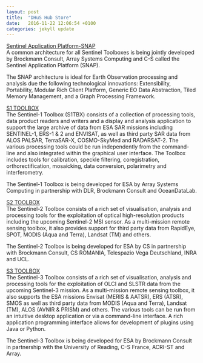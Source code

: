 ```yaml
---
layout: post
title:  "DHuS Hub Store"
date:   2016-11-22 12:06:54 +0100
categories: jekyll update
---
```


[Sentinel Application Platform-SNAP](http://step.esa.int/main/toolboxes/snap/ "Sentinel Application Platform")   
A common architecture for all Sentinel Toolboxes is being jointly developed by Brockmann Consult, Array Systems Computing and C-S called the Sentinel Application Platform (SNAP).

The SNAP architecture is ideal for Earth Observation processing and analysis due the following technological innovations: Extensibility, Portability, Modular Rich Client Platform, Generic EO Data Abstraction, Tiled Memory Management, and a Graph Processing Framework.


[S1 TOOLBOX ](http://step.esa.int/main/toolboxes/sentinel-1-toolbox/ "Sentinel-1 Toolbox")      
The Sentinel-1 Toolbox (S1TBX) consists of a collection of processing tools, data product readers and writers and a display and analysis application to support the large archive of data from ESA SAR missions including SENTINEL-1, ERS-1 & 2 and ENVISAT, as well as third party SAR data from ALOS PALSAR, TerraSAR-X, COSMO-SkyMed and RADARSAT-2. The various processing tools could be run independently from the command-line and also integrated within the graphical user interface. The Toolbox includes tools for calibration, speckle filtering, coregistration, orthorectification, mosaicking, data conversion, polarimetry and interferometry.

The Sentinel-1 Toolbox is being developed for ESA by Array Systems Computing in partnership with DLR, Brockmann Consult and OceanDataLab.       


[S2 TOOLBOX  ](http://step.esa.int/main/toolboxes/sentinel-2-toolbox/ "S2 TOOLBOX")      
The Sentinel-2 Toolbox consists of a rich set of visualisation, analysis and processing tools for the exploitation of optical high-resolution products including the upcoming Sentinel-2 MSI sensor. As a multi-mission remote sensing toolbox, it also provides support for third party data from RapidEye, SPOT, MODIS (Aqua and Terra), Landsat (TM) and others.

The Sentinel-2 Toolbox is being developed for ESA by CS in partnership with Brockmann Consult, CS ROMANIA, Telespazio Vega Deutschland, INRA and UCL.    

[S3 TOOLBOX ](http://step.esa.int/main/toolboxes/sentinel-3-toolbox/ "S3 TOOLBOX")      
The Sentinel-3 Toolbox consists of a rich set of visualisation, analysis and processing tools for the exploitation of OLCI and SLSTR data from the upcoming Sentinel-3 mission. As a multi-mission remote sensing toolbox, it also supports the ESA missions Envisat (MERIS & AATSR), ERS (ATSR), SMOS as well as third party data from MODIS (Aqua and Terra), Landsat (TM), ALOS (AVNIR & PRISM) and others. The various tools can be run from an intuitive desktop application or via a command-line interface. A rich application programming interface allows for development of plugins using Java or Python.

The Sentinel-3 Toolbox is being developed for ESA by Brockmann Consult in partnership with the University of Reading, C-S France, ACRI-ST and Array.     

